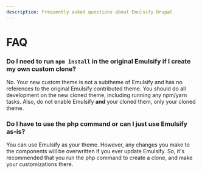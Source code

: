 ```yaml
---
description: Frequently asked questions about Emulsify Drupal
---
```


# FAQ

### Do I need to run `npm install` in the original Emulsify if I create my own custom clone?

No. Your new custom theme is not a subtheme of Emulsify and has no references to the original Emulsify contributed theme. You should do all development on the new cloned theme, including running any npm/yarn tasks. Also, do not enable Emulsify **and** your cloned them, only your cloned theme.

### Do I have to use the php command or can I just use Emulsify as-is?

You can use Emulsify as your theme. However, any changes you make to the components will be overwritten if you ever update Emulsify. So, it's recommended that you run the php command to create a clone, and make your customizations there.
